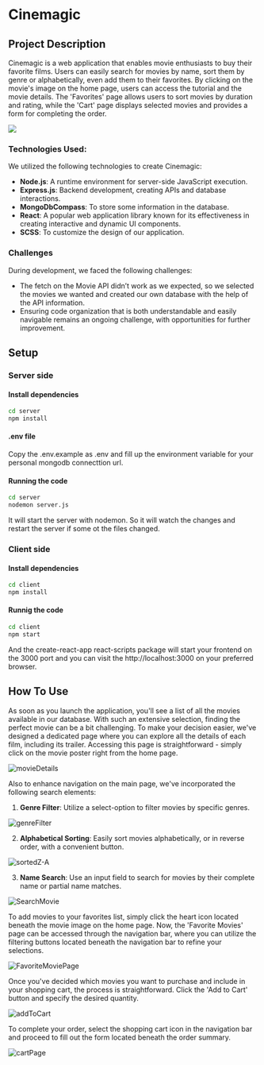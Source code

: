 # Cinemagic

## Project Description

Cinemagic is a web application that enables movie enthusiasts to buy their favorite films. Users can easily search for movies by name, sort them by genre or alphabetically, even add them to their favorites. By clicking on the movie's image on the home page, users can access the tutorial and the movie details. The 'Favorites' page allows users to sort movies by duration and rating, while the 'Cart' page displays selected movies and provides a form for completing the order.

<img src="https://cdn.discordapp.com/attachments/1034021648745107577/1161992433291251772/HomePage.png?ex=653a50c8&is=6527dbc8&hm=a9fe73537af889ac5b3b0ba63acc6cde6376855f4fa5d461c6f2af0d6ad30a17&"/>


### Technologies Used:

We utilized the following technologies to create Cinemagic:

- **Node.js**: A runtime environment for server-side JavaScript execution.
- **Express.js**: Backend development, creating APIs and database interactions.
- **MongoDbCompass**: To store some information in the database.
- **React**: A popular web application library known for its effectiveness in creating interactive and dynamic UI components.
- **SCSS**: To customize the design of our application.

### Challenges

During development, we faced the following challenges:

- The fetch on the Movie API didn’t work as we expected, so we selected the movies we wanted and created our own database with the help of the API information.
- Ensuring code organization that is both understandable and easily navigable remains an ongoing challenge, with opportunities for further improvement.

## Setup

### Server side
#### Install dependencies
```bash
cd server
npm install
```

#### .env file
Copy the .env.example as .env and fill up the environment variable for your personal mongodb connecttion url.

#### Running the code

```bash
cd server
nodemon server.js
```

It will start the server with nodemon. So it will watch the changes and restart the server if some ot the files changed.



### Client side

#### Install dependencies

```bash
cd client
npm install
```

#### Runnig the code

```bash
cd client
npm start
```

And the create-react-app react-scripts package will start your frontend on the 3000 port and you can visit the http://localhost:3000 on your preferred browser.

## How To Use

As soon as you launch the application, you'll see a list of all the movies available in our database. With such an extensive selection, finding the perfect movie can be a bit challenging. To make your decision easier, we've designed a dedicated page where you can explore all the details of each film, including its trailer. Accessing this page is straightforward - simply click on the movie poster right from the home page.

![movieDetails](https://github.com/MateiMadalina/Cinemagic/assets/116349352/73ffdda5-468d-4915-9b15-5972bc9c893f)


Also to enhance navigation on the main page, we've incorporated the following search elements:

1. **Genre Filter**: Utilize a select-option to filter movies by specific genres.

![genreFilter](https://github.com/MateiMadalina/Cinemagic/assets/116349352/537b3447-470e-4a67-9db2-df5d054b5246)

2. **Alphabetical Sorting**: Easily sort movies alphabetically, or in reverse order, with a convenient button.

![sortedZ-A](https://github.com/MateiMadalina/Cinemagic/assets/116349352/960f92fe-ec57-46c6-932c-273130f75ee8)

3. **Name Search**: Use an input field to search for movies by their complete name or partial name matches.

![SearchMovie](https://github.com/MateiMadalina/Cinemagic/assets/116349352/7c3d7f86-e7b9-43d9-a463-3861292bda93)

To add movies to your favorites list, simply click the heart icon located beneath the movie image on the home page. Now, the 'Favorite Movies' page can be accessed through the navigation bar, where you can utilize the filtering buttons located beneath the navigation bar to refine your selections.

![FavoriteMoviePage](https://github.com/MateiMadalina/Cinemagic/assets/116349352/1617d540-b6eb-4663-908e-0af7f8dd9eed)

Once you've decided which movies you want to purchase and include in your shopping cart, the process is straightforward. Click the 'Add to Cart' button and specify the desired quantity.

![addToCart](https://github.com/MateiMadalina/Cinemagic/assets/116349352/42ebff73-32ee-41f4-b103-f5d3e53a21c0)

To complete your order, select the shopping cart icon in the navigation bar and proceed to fill out the form located beneath the order summary.

![cartPage](https://github.com/MateiMadalina/Cinemagic/assets/116349352/10b30c2a-e2bc-4510-96d8-89abedbdd50d)
